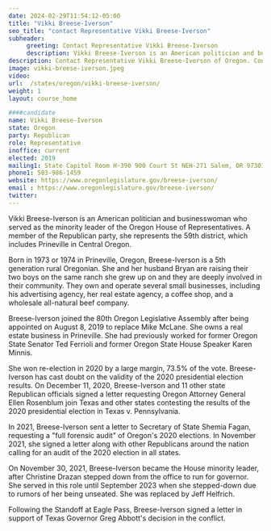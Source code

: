 ```yaml
---
date: 2024-02-29T11:54:12-05:00
title: "Vikki Breese-Iverson"
seo_title: "contact Representative Vikki Breese-Iverson"
subheader:
     greeting: Contact Representative Vikki Breese-Iverson
     description: Vikki Breese-Iverson is an American politician and businesswoman who served as the minority leader of the Oregon House of Representatives. A member of the Republican party, she represents the 59th district, which includes Prineville in Central Oregon.
description: Contact Representative Vikki Breese-Iverson of Oregon. Contact information for Vikki Breese-Iverson includes email address, phone number, and mailing address.
image: vikki-breese-iverson.jpeg
video:
url:  /states/oregon/vikki-breese-iverson/
weight: 1
layout: course_home

####candidate
name: Vikki Breese-Iverson
state: Oregon
party: Republican
role: Representative
inoffice: current
elected: 2019
mailing1: State Capitol Room H-390 900 Court St NEH-271 Salem, OR 97301
phone1: 503-986-1459
website: https://www.oregonlegislature.gov/breese-iverson/
email : https://www.oregonlegislature.gov/breese-iverson/
twitter:
---
```


Vikki Breese-Iverson is an American politician and businesswoman who served as the minority leader of the Oregon House of Representatives. A member of the Republican party, she represents the 59th district, which includes Prineville in Central Oregon.

Born in 1973 or 1974 in Prineville, Oregon, Breese-Iverson is a 5th generation rural Oregonian. She and her husband Bryan are raising their two boys on the same ranch she grew up on and they are deeply involved in their community. They own and operate several small businesses, including his advertising agency, her real estate agency, a coffee shop, and a wholesale all-natural beef company.

Breese-Iverson joined the 80th Oregon Legislative Assembly after being appointed on August 8, 2019 to replace Mike McLane. She owns a real estate business in Prineville. She had previously worked for former Oregon State Senator Ted Ferrioli and former Oregon State House Speaker Karen Minnis.

She won re-election in 2020 by a large margin, 73.5% of the vote. Breese-Iverson has cast doubt on the validity of the 2020 presidential election results. On December 11, 2020, Breese-Iverson and 11 other state Republican officials signed a letter requesting Oregon Attorney General Ellen Rosenblum join Texas and other states contesting the results of the 2020 presidential election in Texas v. Pennsylvania.

In 2021, Breese-Iverson sent a letter to Secretary of State Shemia Fagan, requesting a "full forensic audit" of Oregon's 2020 elections. In November 2021, she signed a letter along with other Republicans around the nation calling for an audit of the 2020 election in all states.

On November 30, 2021, Breese-Iverson became the House minority leader, after Christine Drazan stepped down from the office to run for governor. She served in this role until September 2023 when she stepped-down due to rumors of her being unseated. She was replaced by Jeff Helfrich.

Following the Standoff at Eagle Pass, Breese-Iverson signed a letter in support of Texas Governor Greg Abbott's decision in the conflict.
